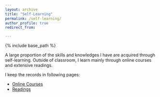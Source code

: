 ```yaml
---
layout: archive
title: "Self-Learning"
permalink: /self-learning/
author_profile: true
redirect_from:

---
```


{% include base_path %}

A large proportion of the skills and knowledges I have are acquired through self-learning. Outside of classroom, I learn  mainly through online courses and extensive readings.

I keep the records in following pages: 

* [Online Courses](/self-learning/online-courses)
* [Readings](/self-learning/readings)
